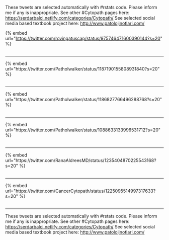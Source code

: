 

These tweets are selected automatically with #rstats code. Please inform me if any is inappropriate.
See other #Cytopath pages here: https://serdarbalci.netlify.com/categories/Cytopath/ 
See selected social media based textbook project here: http://www.patolojinotlari.com/

{% embed url="https://twitter.com/rovingatuscap/status/975746471600390144?s=20" %}<br>
<br>
<hr>
{% embed url="https://twitter.com/Patholwalker/status/1187190155808931840?s=20" %}<br>
<br>
<hr>
{% embed url="https://twitter.com/Patholwalker/status/1186827766496288768?s=20" %}<br>
<br>
<hr>
{% embed url="https://twitter.com/Patholwalker/status/1088633133996531712?s=20" %}<br>
<br>
<hr>
{% embed url="https://twitter.com/RanaAldreesMD/status/1235404870225543168?s=20" %}<br>
<br>
<hr>
{% embed url="https://twitter.com/CancerCytopath/status/1225095514997317633?s=20" %}<br>
<br>
<hr>


These tweets are selected automatically with #rstats code. Please inform me if any is inappropriate.
See other #Cytopath pages here: https://serdarbalci.netlify.com/categories/Cytopath/ 
See selected social media based textbook project here: http://www.patolojinotlari.com/
